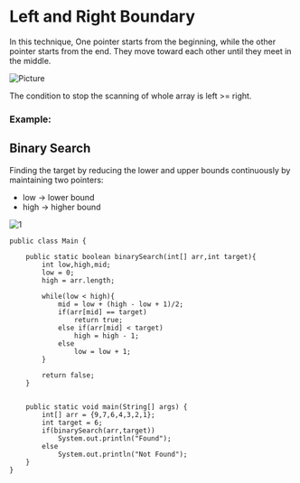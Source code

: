 # Left and Right Boundary

In this technique, One pointer starts from the beginning, while the other pointer starts from the end. They move toward each other until they meet in the middle.

![Picture](https://i.imgur.com/GivGQvI.png)

The condition to stop the scanning of whole array is left >= right.

### Example:

## Binary Search

Finding the target by reducing the lower and upper bounds continuously by maintaining two pointers:
- low -> lower bound
- high -> higher bound

![1](https://i.imgur.com/Zvrqyaj.png)


    public class Main {

        public static boolean binarySearch(int[] arr,int target){
            int low,high,mid;
            low = 0;
            high = arr.length;

            while(low < high){
                mid = low + (high - low + 1)/2;
                if(arr[mid] == target)
                    return true;
                else if(arr[mid] < target)
                    high = high - 1;
                else
                    low = low + 1;
            }

            return false;
        }


        public static void main(String[] args) {
            int[] arr = {9,7,6,4,3,2,1};
            int target = 6;
            if(binarySearch(arr,target))
                System.out.println("Found");
            else
                System.out.println("Not Found");
        }
    }
